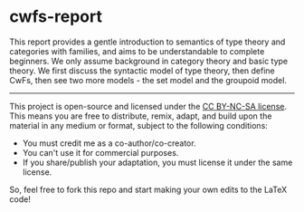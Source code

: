 # cwfs-report

This report provides a gentle introduction to semantics of type theory and categories with families,
and aims to be understandable to complete beginners. We only assume background in category theory
and basic type theory. We first discuss the syntactic model of type theory, then define CwFs, then
see two more models - the set model and the groupoid model.

---

This project is open-source and licensed under the [CC BY-NC-SA license](https://creativecommons.org/licenses/by-nc-sa/4.0/).
This means you are free to distribute, remix, adapt, and build upon the material in any medium or
format, subject to the following conditions:
 - You must credit me as a co-author/co-creator.
 - You can't use it for commercial purposes.
 - If you share/publish your adaptation, you must license it under the same license.

So, feel free to fork this repo and start making your own edits to the LaTeX code!
